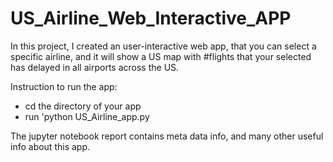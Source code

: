 # US_Airline_Web_Interactive_APP

In this project, I created an user-interactive web app, that you can select a specific airline, and it will show a US map with #flights that your selected has delayed in all airports across the US. 

Instruction to run the app:

- cd the directory of your app
- run 'python US_Airline_app.py 

The jupyter notebook report contains meta data info, and many other useful info about this app. 
